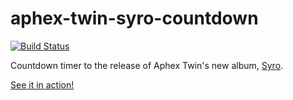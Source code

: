 # aphex-twin-syro-countdown

[![Build Status](https://travis-ci.org/pietvandongen/aphex-twin-syro-countdown.svg)](https://travis-ci.org/pietvandongen/aphex-twin-syro-countdown)

Countdown timer to the release of Aphex Twin's new album, [Syro][1].

[See it in action!][2]

[1]: http://warp.net/records/aphex-twin/syro
[2]: http://pietvandongen.github.io/aphex-twin-syro-countdown/